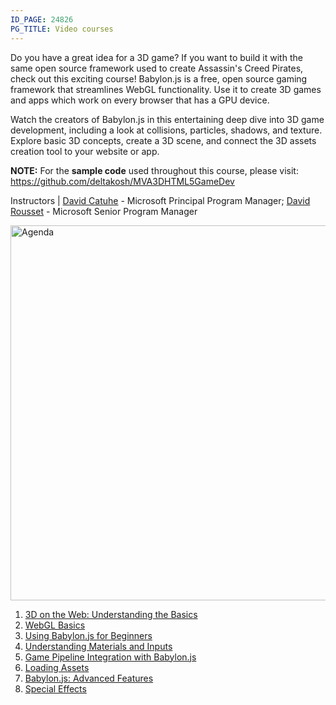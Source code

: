 ```yaml
---
ID_PAGE: 24826
PG_TITLE: Video courses
---
```

Do you have a great idea for a 3D game? If you want to build it with the same open source framework used to create Assassin's Creed Pirates, check out this exciting course! Babylon.js is a free, open source gaming framework that streamlines WebGL functionality. Use it to create 3D games and apps which work on every browser that has a GPU device.

Watch the creators of Babylon.js in this entertaining deep dive into 3D game development, including a look at collisions, particles, shadows, and texture. Explore basic 3D concepts, create a 3D scene, and connect the 3D assets creation tool to your website or app.

**NOTE:** For the **sample code** used throughout this course, please visit: https://github.com/deltakosh/MVA3DHTML5GameDev

Instructors | [David Catuhe](https://twitter.com/deltakosh) - Microsoft Principal Program Manager; [David Rousset](https://twitter.com/davrous) - Microsoft Senior Program Manager

<img src="http://az612410.vo.msecnd.net/wwwbabylonjs/doc/agendavideoscourse.jpg" alt="Agenda" style="width: 600px;"/>

1. [3D on the Web: Understanding the Basics](https://www.babylonjs.com/page.php?p=24827)
2. [WebGL Basics](https://www.babylonjs.com/page.php?p=24828)
3. [Using Babylon.js for Beginners](https://www.babylonjs.com/page.php?p=24829)
4. [Understanding Materials and Inputs](https://www.babylonjs.com/page.php?p=24830)
5. [Game Pipeline Integration with Babylon.js](https://www.babylonjs.com/page.php?p=24831)
6. [Loading Assets](https://www.babylonjs.com/page.php?p=24832)
7. [Babylon.js: Advanced Features](https://www.babylonjs.com/page.php?p=24833)
8. [Special Effects](https://www.babylonjs.com/page.php?p=24834)